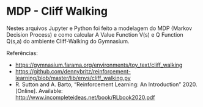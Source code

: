 # MDP - Cliff Walking

Nestes arquivos Jupyter e Python foi feito a modelagem do MDP (Markov Decision Process) e como calcular A Value Function V(s) e Q Function Q(s,a) do ambiente Cliff-Walking do Gymnasium.

Referências:
- https://gymnasium.farama.org/environments/toy_text/cliff_walking
- https://github.com/dennybritz/reinforcement-learning/blob/master/lib/envs/cliff_walking.py
- R. Sutton and A. Barto, “Reinforcement Learning: An Introduction” 2020. [Online]. Available: http://www.incompleteideas.net/book/RLbook2020.pdf
